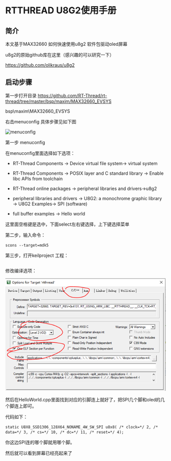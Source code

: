 # RTTHREAD U8G2使用手册

## 简介

本文基于MAX32660 如何快速使用u8g2 软件包驱动oled屏幕

u8g2的原始github库在这里（感兴趣的可以研究一下）

https://github.com/olikraus/u8g2

## 启动步骤

第一步打开目录
https://github.com/RT-Thread/rt-thread/tree/master/bsp/maxim/MAX32660_EVSYS



bsp\maxim\MAX32660_EVSYS



右击menuconfig 具体步骤见如下图

![menuconfig](images/menuconfig-1615385248593.gif)

第一步 menuconfig

在menuconfig里面选择如下选项：

- RT-Thread Components → Device virtual file system-> virtual system

- RT-Thread Components → POSIX layer and C standard library -> Enable libc APIs from toolchain
- RT-Thread online packages → peripheral libraries and drivers->u8g2
- peripheral libraries and drivers → U8G2: a monochrome graphic library → U8G2 Examples-> SPI (software)
- full buffer examples -> Hello world

这里面空格键是选中，下面select左右键选择，上下键选择菜单

第二步，输入命令：

```
scons --target=mdk5
```

第三步，打开keilproject 工程：

```

```

修改编译选项：

![image-20210310222556021](images/image-20210310222556021.png)



然后在HelloWorld.cpp里面找到对应的引脚连上就好了，把SPI几个脚和oled的几个脚连上即可。

代码如下：

```
static U8X8_SSD1306_128X64_NONAME_4W_SW_SPI u8x8( /* clock=*/ 2, /* data=*/ 3, /* cs=*/ 10, /* dc=*/ 11, /* reset=*/ 4);
```

你这边SPI连的哪个脚就用哪个脚。

然后就可以看到屏幕已经亮起来了
